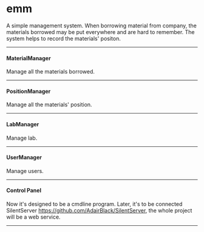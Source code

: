 
# emm
A simple management system.
When borrowing material from company, the materials borrowed may be put everywhere and are hard to remember.
The system helps to record the materials' positon.


***

#### MaterialManager
Manage all the materials borrowed.

***

#### PositionManager
Manage all the materials' position.

***

#### LabManager
Manage lab.

***

#### UserManager
Manage users.

***

#### Control Panel
Now it's designed to be a cmdline program.
Later, it's to be connected SilentServer <https://github.com/AdairBlack/SilentServer>, the whole project will be a web service.

***